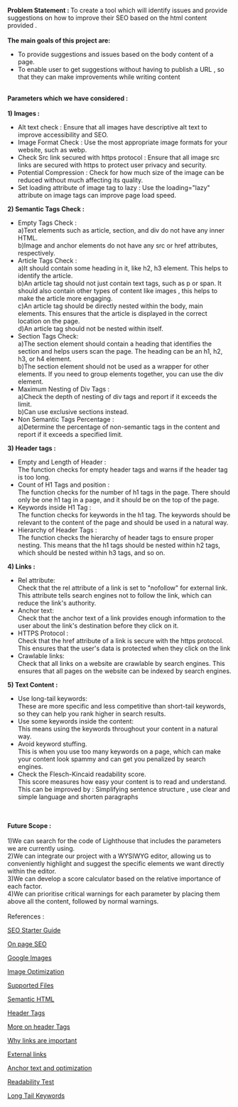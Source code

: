 <!DOCTYPE html>
<html lang="en">
<head>
    <meta charset="UTF-8">
    <meta http-equiv="X-UA-Compatible" content="IE=edge">
    <meta name="viewport" content="width=device-width, initial-scale=1.0">
</head>
<body>
    
<b>Problem Statement : </b>
To create a tool which will identify issues and provide suggestions on how to improve their SEO based on the html content provided . 
<br>
<br>
<b>The main goals of this project are:</b>
<br>
<ul>
<li>To provide suggestions and issues based on the body content of a page. </li>
<li>To enable user to get suggestions without having to publish a URL , so that they can make improvements while writing content </li>
</ul>
<br>
<b>Parameters which we have considered : </b>
<br>
<br>
<b> 1) Images : </b>
    <ul>
    <li>Alt text check : 
        Ensure that all images have descriptive alt text to improve accessibility and SEO.</li>
    <li>Image Format Check :
        Use the most appropriate image formats for your website, such as webp.</li>
    <li>Check Src link secured with https protocol :
        Ensure that all image src links are secured with https to protect user privacy and security.</li>
    <li>Potential Compression :
        Check for how much size of the image can be reduced without much affecting its quality.</li>
    <li>Set loading attribute of image tag to lazy : 
        Use the loading="lazy" attribute on image tags can improve page load speed.</li>
    </ul>

<b>2) Semantic Tags Check : </b>
    <ul>
        <li>Empty Tags Check :
            <br>
            a)Text elements such as article, section, and div do not have any inner HTML.
            <br>
            b)Image and anchor elements do not have any src or href attributes, respectively.
        </li>
        <li>Article Tags Check :
            <br>
            a)It should contain some heading in it, like h2, h3 element. This helps to identify the article.
            <br>
            b)An article tag should not just contain text tags, such as p or span. It should also contain other types of content like images , this helps to make the article more engaging.
            <br>
            c)An article tag should be directly nested within the body, main elements. This ensures that the article is displayed in the correct location on the page.
            <br>
            d)An article tag should not be nested within itself. 
        </li>
        <li>Section Tags Check:
            <br>
            a)The section element should contain a heading that identifies the section and helps users scan the page. The heading can be an h1, h2, h3, or h4 element.
            <br>
            b)The section element should not be used as a wrapper for other elements. If you need to group elements together, you can use the div element.
        </li>
        <li>Maximum Nesting of Div Tags :
            <br>
            a)Check the depth of nesting of div tags and report if it exceeds the limit. 
            <br>
            b)Can use exclusive sections instead.
        </li>
        <li>Non Semantic Tags Percentage : 
            <br>
            a)Determine the percentage of non-semantic tags in the content and report if it exceeds a specified limit.
        </li>
    </ul>

<b>3) Header tags : </b>
    <ul>
        <li>Empty and Length of Header : 
        <br>
        The function checks for empty header tags and warns if the header tag is too long.
        </li>
        <li>Count of H1 Tags and position : 
        <br>
        The function checks for the number of h1 tags in the page. There should only be one h1 tag in a page, and it should be on the top of the page.
        </li>
        <li>Keywords inside H1 Tag : 
        <br>
        The function checks for keywords in the h1 tag. The keywords should be relevant to the content of the page and should be used in a natural way. 
        </li>
        <li>Hierarchy of Header Tags :
        <br>
        The function checks the hierarchy of header tags to ensure proper nesting. This means that the h1 tags should be nested within h2 tags, which should be nested within h3 tags, and so on.
        </li>
    </ul>
        

<b>4) Links :</b>
    <ul>
        <li>
            Rel attribute: 
            <br>
            Check that the rel attribute of a link is  set to "nofollow" for external link. This attribute tells search engines not to follow the link, which can reduce the link's authority.
        </li>
        <li>
            Anchor text:
            <br>
            Check that the anchor text of a link provides enough information to the user about the link's destination before they click on it.
        </li>
        <li>
            HTTPS Protocol : 
            <br>
            Check that the href attribute of a link is secure with the https protocol. This ensures that the user's data is protected when they click on the link
        </li>
        <li>
            Crawlable links: 
            <br>
            Check that all links on a website are crawlable by search engines. This ensures that all pages on the website can be indexed by search engines.
        </li>
    </ul>

<b>5) Text Content :</b> 
    <ul>
    <li>
        Use long-tail keywords: 
        <br>
        These are more specific and less competitive than short-tail keywords, so they can help you rank higher in search results.
    </li>
    <li>
        Use some keywords inside the content: 
        <br>
        This means using the keywords throughout your content in a natural way.
    </li>
    <li>
        Avoid keyword stuffing. 
        <br>
        This is when you use too many keywords on a page, which can make your content look spammy and can get you penalized by search engines.
    </li>
    <li>
        Check the Flesch-Kincaid readability score. 
        <br>
        This score measures how easy your content is to read and understand.
        <br>
        This can be improved by  : Simplifying sentence structure , use clear and simple language and shorten paragraphs
    </li>
    </ul> 
<br>
<br>
<b>Future Scope :</b>
<br>
<br>
1)We can search for the code of Lighthouse that includes the parameters we are currently using.
<br>
2)We can integrate our project with a WYSIWYG editor, allowing us to conveniently highlight and suggest the specific elements we want directly within the editor.
<br>
3)We can develop a score calculator based on the relative importance of each factor.
<br>
4)We can prioritise critical warnings for each parameter by placing them above all the content, followed by normal warnings.
<br>
<br>
References : 

<a href = 'https://developers.google.com/search/docs/fundamentals/seo-starter-guide'>SEO Starter Guide </a>

<a href = 'https://www.searchenginejournal.com/on-page-seo/essential-factors/'>On page SEO </a>

<a href = 'https://developers.google.com/search/docs/appearance/google-images'>Google Images </a>

<a href = 'https://www.searchenginejournal.com/on-page-seo/image-optimization/#close'>Image Optimization </a>

<a href = 'https://cloud.google.com/vision/docs/supported-files'> Supported Files </a>

<a href = 'https://www.semrush.com/blog/semantic-html5-guide/' > Semantic HTML </a>

<a href = 'https://seosherpa.com/header-tags/'> Header Tags </a>

<a href = 'https://www.searchenginejournal.com/on-page-seo/header-tags/#close'>More on header Tags </a>

<a href = 'https://www.searchenginejournal.com/seo/why-links-important-seo/#close'> Why links are important </a>

<a href = 'https://www.semrush.com/blog/external-links/'> External links </a>

<a href = 'https://www.semrush.com/blog/what-is-anchor-text-and-how-can-i-optimize-it/'> Anchor text and optimization </a>

<a href = 'https://en.wikipedia.org/wiki/Flesch%E2%80%93Kincaid_readability_tests'> Readability Test </a>

<a href = 'https://www.searchenginejournal.com/keyword-research/long-tail-keywords/#close'> Long Tail Keywords </a>
</body>
</html>